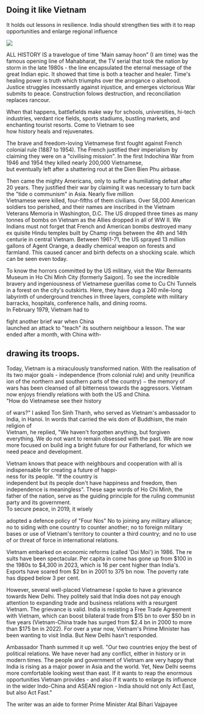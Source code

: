 ## Doing it like Vietnam

It holds out lessons in resilience. India should strengthen ties with it to reap opportunities and enlarge regional influence

![](_page_0_Picture_2.jpeg)

ALL HISTORY IS a travelogue of time 'Main samay hoon" (I am time) was the famous opening line of Mahabharat, the TV serial that took the nation by storm in the late 1980s - the line encapsulated the eternal message of the great Indian epic. It showed that time is both a teacher and healer. Time's healing power is truth which triumphs over the arrogance o alsehood. Justice struggles incessantly against injustice, and emerges victorious War submits to peace. Construction folows destruction, and reconciliation replaces rancour.

When that happens, battlefields make way for schools, universities, hi-tech industries, verdant rice fields, sports stadiums, bustling markets, and enchanting tourist resorts. Come to Vietnam to see<br>how history heals and rejuvenates.

The brave and freedom-loving Vietnamese first fought against French colonial rule (1887 to 1954). The French justified their imperialism by claiming they were on a "civilising mission". In the first Indochina War from 1946 and 1954 they killed nearly 200,000 Vietnamese,<br>but eventually left after a shattering rout at the Dien Bien Phu airbase.

Then came the mighty Americans, only to suffer a humiliating defeat after 20 years. They justified their war by claiming it was necessary to turn back the "tide o communism" in Asia. Nearly five million<br>Vietnamese were killed, four-fifths of them civilians. Over 58,000 American soldiers too perished, and their names are inscribed in the Vietnam Veterans Memoria in Washington, D.C. The US dropped three times as many tonnes of bombs on Vietnam as the Allies dropped in all of WW II. We Indians must not forget that French and American bombs destroyed many ex quisite Hindu temples built by Champ rings between the 4th and 14th centurie in central Vietnam. Between 1961-71, the US sprayed 13 million gallons of Agent Orange, a deadly chemical weapon on forests and farmland. This caused cancer and birth defects on a shocking scale. which can be seen even today.

To know the horrors committed by the US military, visit the War Remnants<br>Museum in Ho Chi Minh City (formerly Saigon). To see the incredible bravery and ingeniousness of Vietnamese guerillas come to Cu Chi Tunnels in a forest on the city's outskirts. Here, they have dug a 240 mile-long labyrinth of underground trenches in three layers, complete with military barracks, hospitals, conference halls, and dining rooms.<br>In February 1979, Vietnam had to

fight another brief war when China<br>launched an attack to "teach" its southern neighbour a lesson. The war ended after a month, with China with-

## drawing its troops.

Today, Vietnam is a miraculously transformed nation. With the realisation of its two major goals - independence (from colonial rule) and unity (reunifica ion of the northern and southern parts of the country)  $-$  the memory of wars has been cleansed of all bitterness towards the aggressors. Vietnam now enjoys friendly relations with both the US and China.<br>"How do Vietnamese see their history

of wars?" I asked Ton Sinh Thanh, who served as Vietnam's ambassador to India, in Hanoi. In words that carried the wis dom of Buddhism, the main religion of<br>Vietnam, he replied, "We haven't forgotten anything, but forgiven everything. We do not want to remain obsessed with the past. We are now more focused on build ing a bright future for our Fatherland, for which we need peace and development.

Vietnam knows that peace with neighbours and cooperation with all is indispensable for creating a future of happi-<br>ness for its people. "If the country is<br>independent but its people don't have happiness and freedom, then independence is meaningless". These sage words of Ho Chi Minh, the father of the nation, serve as the guiding principle for the ruling communist party and its government.<br>To secure peace, in 2019, it wisely

adopted a defence policy of "Four Nos" No to joining any military alliance; no to siding with one country to counter another; no to foreign military bases or use of Vietnam's territory to counter a third country; and no to use of or threat of force in international relations.

Vietnam embarked on economic reforms (called 'Doi Moi') in 1986. The re sults have been spectacular. Per capita in come has gone up from \$100 in the 1980s to \$4,300 in 2023, which is 16 per cent higher than India's. Exports have soared from \$2 bn in 2001 to 375 bn now. The poverty rate has dipped below 3 per cent.

However, several well-placed Vietnamese I spoke to have a grievance<br>towards New Delhi. They politely said that India does not pay enough attention to expanding trade and business relations with a resurgent Vietnam. The grievance is valid. India is resisting a Free Trade Agreement with Vietnam, which can boost bilateral trade from \$15 bn to over \$50 bn in five years (Vietnam-China trade has surged from \$2.4 bn in 2000 to more than \$175 bn in 2022). For over a year now, Vietnam's Prime Minister has been wanting to visit India. But New Delhi hasn't responded.

Ambassador Thanh summed it up well. "Our two countries enjoy the best of political relations. We have never had any conflict, either in history or in modern times. The people and government of Vietnam are very happy that India is rising as a major power in Asia and the world. Yet, New Delhi seems more comfortable looking west than east. If it wants to reap the enormous opportunities Vietnam provides - and also if it wants to enlarge its influence in the wider Indo-China and ASEAN region - India should not only Act East, but also Act Fast."

The writer was an aide to former Prime Minister Atal Bihari Vajpayee